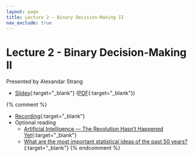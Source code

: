 ```yaml
---
layout: page
title: Lecture 2 – Binary Decision-Making II
nav_exclude: true
---
```


# Lecture 2 - Binary Decision-Making II

Presented by Alexandar Strang

- [Slides](https://docs.google.com/presentation/d/1xX6YirQFwIF5LEh32spKTsi6Pfz_NhEsz9zvQhWGT1s/edit?usp=drive_link){:target="_blank"} ([PDF](https://drive.google.com/file/d/1Jwfj6Yc-4XrcthtLWrqu7YhrNTTNsjEG/view?usp=drive_link){:target="_blank"})

{% comment %}
- [Recording](https://bcourses.berkeley.edu/courses/1526710/pages/lecture-1-course-overview){:target="_blank"}
- Optional reading
    - [Artificial Intelligence — The Revolution Hasn’t Happened Yet](https://hdsr.mitpress.mit.edu/pub/wot7mkc1){:target="_blank"}
    - [What are the most important statistical ideas of the past 50 years?](https://arxiv.org/pdf/2012.00174){:target="_blank"}
{% endcomment %}


